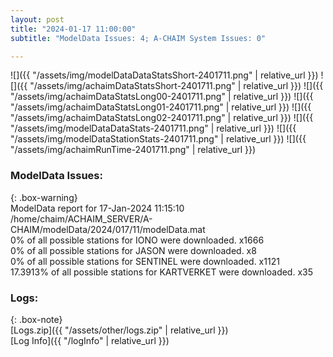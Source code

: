 ```yaml
---
layout: post
title: "2024-01-17 11:00:00"
subtitle: "ModelData Issues: 4; A-CHAIM System Issues: 0"

---
```


![]({{ "/assets/img/modelDataDataStatsShort-2401711.png" | relative_url }})
![]({{ "/assets/img/achaimDataStatsShort-2401711.png" | relative_url }})
![]({{ "/assets/img/achaimDataStatsLong00-2401711.png" | relative_url }})
![]({{ "/assets/img/achaimDataStatsLong01-2401711.png" | relative_url }})
![]({{ "/assets/img/achaimDataStatsLong02-2401711.png" | relative_url }})
![]({{ "/assets/img/modelDataDataStats-2401711.png" | relative_url }})
![]({{ "/assets/img/modelDataStationStats-2401711.png" | relative_url }})
![]({{ "/assets/img/achaimRunTime-2401711.png" | relative_url }})


### ModelData Issues:  
  
{: .box-warning}  
 ModelData report for 17-Jan-2024 11:15:10   
 /home/chaim/ACHAIM_SERVER/A-CHAIM/modelData/2024/017/11/modelData.mat   
 0% of all possible stations for IONO were downloaded. x1666   
 0% of all possible stations for JASON were downloaded. x8   
 0% of all possible stations for SENTINEL were downloaded. x1121   
 17.3913% of all possible stations for KARTVERKET were downloaded. x35   
  


### Logs:  
  
{: .box-note}  
[Logs.zip]({{ "/assets/other/logs.zip" | relative_url }})  
[Log Info]({{ "/logInfo" | relative_url }})  
